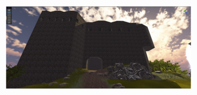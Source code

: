 ![alt text](https://github.com/JonathanSappington/Jsapp/blob/main/virtual-reality/Terrain/snap01.PNG?raw=true)